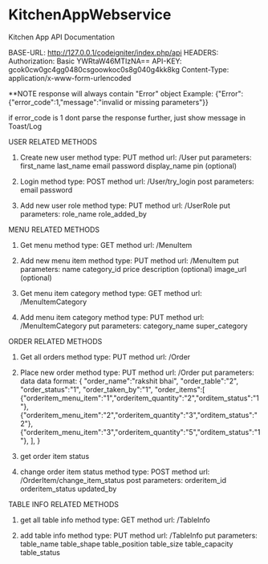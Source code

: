 # KitchenAppWebservice

Kitchen App API Documentation

BASE-URL: 
	http://127.0.0.1/codeigniter/index.php/api
HEADERS:
Authorization: Basic YWRtaW46MTIzNA==
API-KEY: gcok0cw0gc4gg0480csgoowkoc0s8g040g4kk8kg
Content-Type: application/x-www-form-urlencoded

**NOTE
response will always contain "Error" object 
Example:
{"Error":{"error_code":1,"message":"invalid or missing parameters"}}

if error_code is 1 dont parse the response further, just show message in Toast/Log








USER RELATED METHODS
1) Create new user
	method type: PUT
	method url: /User
	put parameters: 
		first_name
		last_name
		email
		password
		display_name
		pin (optional)

2) Login
	method type: POST
	method url: /User/try_login
	post parameters:
		email
		password

3) Add new user role
	method type: PUT
	method url: /UserRole
	put parameters: 
		role_name
		role_added_by


MENU RELATED METHODS
1) Get menu
	method type: GET
	method url: /MenuItem

2) Add new menu item
	method type: PUT
	method url: /MenuItem
	put parameters: 
		name
		category_id
		price
		description (optional)
		image_url (optional)

3) Get menu item category
	method type: GET
	method url: /MenuItemCategory

4) Add menu item category
	method type: PUT
	method url: /MenuItemCategory
	put parameters: 
		category_name
		super_category


ORDER RELATED METHODS
1) Get all orders
	method type: PUT
	method url: /Order

2) Place new order
	method type: PUT
	method url: /Order
put parameters: 	
	data
data format:
{
"order_name":"rakshit bhai",
"order_table":"2",
"order_status":"1",
"order_taken_by":"1",
"order_items":[
		{"orderitem_menu_item":"1","orderitem_quantity":"2","orditem_status":"1"},
		{"orderitem_menu_item":"2","orderitem_quantity":"3","orditem_status":"2"},
		{"orderitem_menu_item":"3","orderitem_quantity":"5","orditem_status":"1"},
	],
}

3) get order item status
	
4) change order item status
	method type: POST
	method url: /OrderItem/change_item_status
	post parameters: 
		orderitem_id
		orderitem_status
		updated_by

TABLE INFO RELATED METHODS
1) get all table info
	method type: GET
	method url: /TableInfo

2) add table info 
	method type: PUT
	method url: /TableInfo
	put parameters: 
		table_name
		table_shape
		table_position
		table_size
		table_capacity
		table_status

